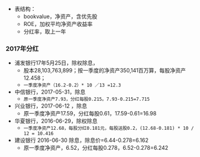 * 表结构：
  * bookvalue，净资产，含优先股
  * ROE，加权平均净资产收益率
  * 分红率，取上一年

### 2017年分红
* 浦发银行17年5月25日，除权除息，
  * 股本28,103,763,899；按一季度的净资产350,141百万算，每股净资产12.458；
  * `一季度净资产（16.2-0.2）* 10 ／13 =12.3`
* 中信银行，2017-05-31，除息
  * `原一季度净资产7.93，分红每股0.215。7.93-0.215=7.715`
* 兴业银行，2017-06-12 ，除息
  * 原一季度净资产17.59，分红每股0.61，17.59-0.61=16.98
* 华夏银行，2016-06-29，除权除息
  * `一季度净资产12.68，每股分红0.181元，每股送股0.2，(12.68-0.181) * 10 / 12 = 10.416`
* 建设银行 2016-06-30 除息，除息价=6.44-0.278=6.162
  * 原一季度净资产，6.52，分红每股0.278，6.52-0.278=6.242
